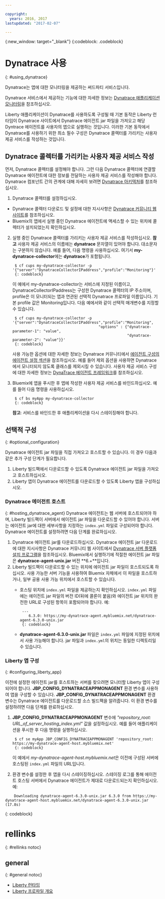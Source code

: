 ```yaml
---

copyright:
  years: 2016, 2017
lastupdated: "2017-02-07"

---
```


{:new_window: target="_blank"}
{:codeblock: .codeblock}

# Dynatrace 사용
{: #using_dynatrace}

Dynatrace는 앱에 대한 모니터링을 제공하는 써드파티 서비스입니다. 

Dynatrace 서비스에서 제공하는 기능에 대한 자세한 정보는 [Dynatrace 애플리케이션 모니터링](http://www.dynatrace.com/en/products/application-monitoring.html)을 참조하십시오.

Liberty 애플리케이션이 Dynatrace를 사용하도록 구성될 때 기본 동작은
Liberty 런타임이 Dynatrace 사이트에서 Dynatrace 에이전트 jar 파일을 가져오고
해당 Dyntrace 에이전트를 사용자의 앱으로 실행하는 것입니다. 이러한 기본 동작에서
Dynatrace를 사용하기 위한 최소 필수 구성은 Dynatrace 콜렉터를 가리키는
사용자 제공 서비스를 작성하는 것입니다.

## Dynatrace 콜렉터를 가리키는 사용자 제공 서비스 작성

먼저, Dynatrace 콜렉터를 설정해야 합니다. 그런 다음 Dynatrace 콜렉터에 연결할 Dynatrace 에이전트에 대한 정보를 전달하는
사용자 제공 서비스를 작성해야 합니다. Dynatrace 컴포넌트 간의 관계에 대해 자세히 보려면 [Dynatrace 아키텍처](https://community.dynatrace.com/community/display/DOCDT63/Architecture)를 참조하십시오. 

1. Dynatrace 콜렉터를 설정하십시오. 
  * Dynatrace 콜렉터 다운로드 및 설정에 대한 지시사항은 [Dynatrace 커뮤니티 웹 사이트](https://community.dynatrace.com/community/display/EVAL/Step+3+-+Connect+Agent+to+Dynatrace)를 참조하십시오. 
  * Bluemix의 앱에서 실행 중인 Dynatrace 에이전트에 액세스할 수 있는 위치에 콜렉터가 설치되었는지 확인하십시오. 
2. 실행 중인 Dynatrace 콜렉터를 가리키는 사용자 제공 서비스를 작성하십시오. **참고** 사용자 제공 서비스의 이름에는 **dynatrace** 문자열이 있어야 합니다. 대소문자는 구분하지 않습니다. 예를 들어, 다음 명령을 사용하십시오. 여기서 **my-dynatrace-collector**에는 **dynatrace**가 포함됩니다.

        $ cf cups my-dynatrace-collector -p '{"server":"DynatraceCollectorIPaddress","profile":"Monitoring"}'
        {: codeblock}

    이 예에서 my-dynatrace-collector는 서비스에 지정된 이름이고, DynatraceCollectorIPaddress는 구성한 Dynatrace 콜렉터의 IP 주소이며, profile은 이 모니터되는 앱과 연관된 선택적 Dynatrace 프로파일 이름입니다. 기본 profile 값은 Monitoring입니다. 다음 예에서와 같이 선택적 매개변수를 지정할 수 있습니다. 

        $ cf cups my-dynatrace-collector -p '{"server":"DynatraceCollectorIPaddress","profile":"Monitoring",
                                              "options" : {"dynatrace-parameter-1": "value",
                                                           "dynatrace-parameter-2": "value"}}'
        {: codeblock}

    사용 가능한 옵션에 대한 자세한 정보는 Dynatrace 커뮤니티에서 [에이전트 구성의 에이전트 설정 섹션](https://community.dynatrace.com/community/display/DOCDT62/Agent+Configuration)을 참조하십시오. 예를 들어 제외 옵션을 사용하면 Dynatrace에서 모니터되지 않도록 클래스를 제외시킬 수 있습니다. 사용자 제공 서비스 구성에 대한 자세한 정보는 [DynaTrace 에이전트 프레임워크](https://github.com/cloudfoundry/ibm-websphere-liberty-buildpack/blob/master/docs/framework-dynatrace-agent.md)를 참조하십시오. 

3. Bluemix에 앱을 푸시한 후 앱에 작성한 사용자 제공 서비스를 바인드하십시오. 예를 들어 다음 명령을 사용하십시오.

        $ cf bs myApp my-dynatrace-collector
        {: codeblock}

    **참고**: 서비스를 바인드한 후 애플리케이션을 다시 스테이징해야 합니다. 

## 선택적 구성
{: #optional_configuration}

Dynatrace 에이전트 jar 파일을 직접 가져오고 호스트할 수 있습니다. 이 경우 다음과 같은
추가 구성 단계가 필요합니다. 
1. Liberty 빌드팩에서 다운로드할 수 있도록 Dynatrace 에이전트 jar 파일을 가져오고 호스트하십시오. 
2. Liberty 앱이 Dynatrace 에이전트를 다운로드할 수 있도록 Liberty 앱을 구성하십시오. 

### Dynatrace 에이전트 호스트
{: #hosting_dynatrace_agent}
Dynatrace 에이전트는 웹 서버에 호스트되어야 하며, Liberty 빌드팩이 서버에서 에이전트 jar 파일을 다운로드할 수 있어야 합니다. 서버는 에이전트 jar에 대한 세부사항을 지정하는 `index.yml` 파일로 구성되어야 합니다. Dynatrace 에이전트를 설정하려면 다음 단계를 완료하십시오. 
  1. Dynatrace 에이전트 jar를 다운로드하십시오. Dynatrace 에이전트 jar 다운로드에 대한 지시사항은 Dynatrace 커뮤니티 웹 사이트에서 [Dynatrace 서버 플랫폼 설치 프로그램](https://community.dynatrace.com/community/display/EVAL/Step+1+-+Download+and+install+Dynatrace)을 참조하십시오. Bluemix에서 실행하기에 적절한 에이전트 jar 파일은 **dynatrace-agent-unix.jar** 버전 **6.+**입니다.
  2. Liberty 빌드팩이 다운로드할 수 있는 위치에 에이전트 jar 파일이 호스트되도록 하십시오. 사용 가능한 서버 기능을 사용하여 Bluemix 자체에서 이 파일을 호스트하거나, 일부 공용 사용 가능 위치에서 호스트할 수 있습니다. 
     * 호스팅 위치에 `index.yml` 파일을 제공하는지 확인하십시오. `index.yml` 파일에는 에이전트 jar 파일의 버전 ID(뒤에 콜론이 붙음)와 에이전트 jar 위치의 완전한 URL로 구성된 항목이 포함되어야 합니다. 예: 

            ---
               6.3.0: https://my-dynatrace-agent.mybluemix.net/dynatrace-agent-6.3.0-unix.jar
            {: codeblock}
     
     * **dynatrace-agent-6.3.0-unix.jar** 파일은 `index.yml` 파일에 지정된 위치에서 사용 가능해야 합니다. jar 파일과 `index.yml`의 위치는 동일한 디렉토리일 수 있습니다.

### Liberty 앱 구성
{: #configuring_liberty_app}

이전에 설정한 에이전트 jar를 호스트하는 서버를 찾으려면 모니터할 Liberty 앱이 구성되어야 합니다. **JBP_CONFIG_DYNATRACEAPPMONAGENT** 환경 변수를 사용하여 앱을 구성할 수 있습니다. **JBP_CONFIG_DYNATRACEAPPMONAGENT** 환경 변수는 Dynatrace 에이전트를 다운로드할 소스 빌드팩을 알려줍니다. 이 환경 변수를 설정하려면 다음 단계를 완료하십시오. 

1. **JBP_CONFIG_DYNATRACEAPPMONAGENT** 변수에 *"repository_root: URL_of_server_hosting_index.yml"* 값을 설정하십시오. 예를 들어 애플리케이션을 푸시한 후 다음 명령을 실행하십시오.
  
        $ cf se myApp JBP_CONFIG_DYNATRACEAPPMONAGENT 'repository_root: https://my-dynatrace-agent-host.mybluemix.net'
        {: codeblock}

    이 예에서 *my-dynatrace-agent-host.mybluemix.net*은 이전에 구성된 서버에 호스팅된 `index.yml` 파일의 URL입니다.

2. 환경 변수를 설정한 후 앱을 다시 스테이징하십시오. 스테이징 로그를 통해 에이전트 호스팅 서버에서 Dynatrace 에이전트가 제대로 다운로드되는지 확인하십시오. 예: 
```
    Downloading dynatrace-agent-6.3.0-unix.jar 6.3.0 from https://my-dynatrace-agent-host.mybluemix.net/dynatrace-agent-6.3.0-unix.jar (17.8s)
```
{: codeblock}

# rellinks
{: #rellinks notoc}
## general
{: #general notoc}
* [Liberty 런타임](index.html)
* [Liberty 프로파일 개요](http://www-01.ibm.com/support/knowledgecenter/SSAW57_8.5.5/com.ibm.websphere.wlp.nd.doc/ae/cwlp_about.html)
